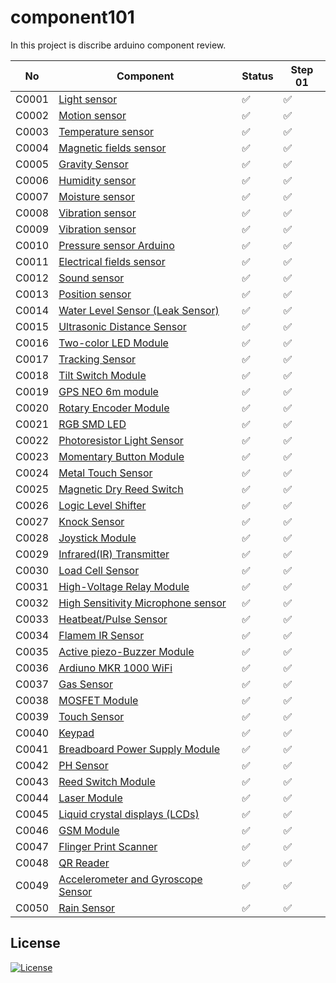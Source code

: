 # component101

In this project is discribe arduino component review.

| No    | Component                                                              | Status | Step 01 |
| ----- | ---------------------------------------------------------------------- | ------ | ------- |
| C0001 | [Light sensor](/LightSensor)                                           | ✅ | ✅ |
| C0002 | [Motion sensor](/MotionSensor)                                         | ✅  | ✅ |
| C0003 | [Temperature sensor](/TemperatureSensor)                               | ✅  | ✅ |
| C0004 | [Magnetic fields sensor](/MagneticFeildSensor)                         | ✅  | ✅ |
| C0005 | [Gravity Sensor](/GravitySensor)                                       | ✅  | ✅ |
| C0006 | [Humidity sensor](/MagneticFeildSensor)                                | ✅  | ✅ |
| C0007 | [Moisture sensor](/MoistureSensor)                                     | ✅  | ✅ |
| C0008 | [Vibration sensor](/VibrationSensor)                                   | ✅  | ✅ |
| C0009 | [Vibration sensor](/VibrationSensorArduino)                            | ✅  | ✅ |
| C0010 | [Pressure sensor Arduino](/PressureSensor)                             | ✅  | ✅ |
| C0011 | [Electrical fields sensor](/ElectromagneticFieldSensor)                | ✅  | ✅ |
| C0012 | [Sound sensor](/SoundSensor)                                           | ✅  | ✅ |
| C0013 | [Position sensor](/PositionSensor/)                                    | ✅  | ✅ |
| C0014 | [Water Level Sensor (Leak Sensor)](/WaterLevelSensor)                  | ✅  | ✅ |
| C0015 | [Ultrasonic Distance Sensor](/UltrasonicDistanceSensor)                | ✅  | ✅ |
| C0016 | [Two-color LED Module](/TwoColorLEDModule)                             | ✅  | ✅ |
| C0017 | [Tracking Sensor](/TrackingSensor)                                     | ✅  | ✅ |
| C0018 | [Tilt Switch Module](/TiltSensor)                                      | ✅  | ✅ |
| C0019 | [GPS NEO 6m module](/GPSNEO6mModule)                                   | ✅  | ✅ |
| C0020 | [Rotary Encoder Module](/RotaryEncoderModule)                          | ✅  | ✅ |
| C0021 | [RGB SMD LED](/RGBSMDModule)                                           | ✅  | ✅ |
| C0022 | [Photoresistor Light Sensor](/PhotoresistorSensorLightSensor)          | ✅  | ✅ |
| C0023 | [Momentary Button Module](/MomentryButtonModule)                       | ✅  | ✅ |
| C0024 | [Metal Touch Sensor](/MetalTouchSensor)                                | ✅  | ✅ |
| C0025 | [Magnetic Dry Reed Switch](/MagneticReedSwitchModule)                  | ✅  | ✅ |
| C0026 | [Logic Level Shifter](/LogicLevelShifter)                              | ✅  | ✅ |
| C0027 | [Knock Sensor](/KnockSensor)                                           | ✅  | ✅ |
| C0028 | [Joystick Module](/JoystickModule)                                     | ✅  | ✅ |
| C0029 | [Infrared(IR) Transmitter](/InfraredTransmitter)                       | ✅  | ✅ |
| C0030 | [Load Cell Sensor](/LoadCellSensor)                                    | ✅  | ✅ |
| C0031 | [High-Voltage Relay Module](/HighVoltageRelayModule)                   | ✅  | ✅ |
| C0032 | [High Sensitivity Microphone sensor](/HighSensitivityMicrophoneSensor) | ✅  | ✅ |
| C0033 | [Heatbeat/Pulse Sensor](/PulseSensor)                                  | ✅  | ✅ |
| C0034 | [Flamem IR Sensor](/FlameIRSensor)                                     | ✅  | ✅ |
| C0035 | [Active piezo-Buzzer Module](/ActivePiezoBuzzerModule)                 | ✅  | ✅ |
| C0036 | [Ardiuno MKR 1000 WiFi](/MKR1000WifiModule)                            | ✅  | ✅ |
| C0037 | [Gas Sensor](/GasSensor)                                               | ✅  | ✅ |
| C0038 | [MOSFET Module](/MOSFETDriveModule)                                    | ✅  | ✅ |
| C0039 | [Touch Sensor](/TouchSensorModule)                                     | ✅  | ✅ |
| C0040 | [Keypad](/KeypadArduino)                                               | ✅  | ✅ |
| C0041 | [Breadboard Power Supply Module](/BreadboardPowerSupplyModule)         | ✅  | ✅ |
| C0042 | [PH Sensor](/PHSensor)                                                 | ✅  | ✅ |
| C0043 | [Reed Switch Module](/ReedSwitchModule)                                | ✅  | ✅ |
| C0044 | [Laser Module](/LaserModule)                                           | ✅  | ✅ |
| C0045 | [Liquid crystal displays (LCDs)](/LiquidCrystalSensor)                 | ✅  | ✅ |
| C0046 | [GSM Module](/GSMmodule)                                               | ✅  | ✅ |
| C0047 | [Flinger Print Scanner](/FingerPrintSensor)                            | ✅  | ✅ |
| C0048 | [QR Reader](/QRReader)                                                 | ✅  | ✅ |
| C0049 |[Accelerometer and  Gyroscope Sensor](/AccelerometerAndGyroscopeSensor)                                                 | ✅  | ✅ |
| C0050 | [Rain Sensor](/RainSensor)                                             | ✅  | ✅ |  

## License

[![License](https://img.shields.io/badge/License-Apache_2.0-blue.svg)](https://opensource.org/licenses/Apache-2.0)
